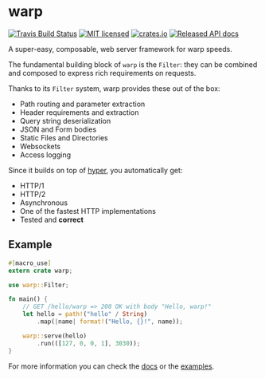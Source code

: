 # warp

[![Travis Build Status](https://travis-ci.org/seanmonstar/warp.svg?branch=master)](https://travis-ci.org/seanmonstar/warp)
[![MIT licensed](https://img.shields.io/badge/license-MIT-blue.svg)](./LICENSE)
[![crates.io](https://img.shields.io/crates/v/warp.svg)](https://crates.io/crates/warp)
[![Released API docs](https://docs.rs/warp/badge.svg)](https://docs.rs/warp)

A super-easy, composable, web server framework for warp speeds.

The fundamental building block of `warp` is the `Filter`: they can be combined
and composed to express rich requirements on requests.

Thanks to its `Filter` system, warp provides these out of the box:

* Path routing and parameter extraction
* Header requirements and extraction
* Query string deserialization
* JSON and Form bodies
* Static Files and Directories
* Websockets
* Access logging

Since it builds on top of [hyper](https://hyper.rs), you automatically get:

- HTTP/1
- HTTP/2
- Asynchronous
- One of the fastest HTTP implementations
- Tested and **correct**

## Example

```rust
#[macro_use]
extern crate warp;

use warp::Filter;

fn main() {
    // GET /hello/warp => 200 OK with body "Hello, warp!"
    let hello = path!("hello" / String)
        .map(|name| format!("Hello, {}!", name));

    warp::serve(hello)
        .run(([127, 0, 0, 1], 3030));
}
```

For more information you can check the [docs](https://docs.rs/warp) or the [examples](https://github.com/seanmonstar/warp/tree/master/examples).
